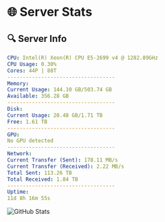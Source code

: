 # 🌐 Server Stats
## 🔍 Server Info
```yaml
CPU: Intel(R) Xeon(R) CPU E5-2699 v4 @ 1282.89GHz
CPU Usage: 0.30%
Cores: 44P | 88T
-----------------------------------
Memory:
Current Usage: 144.10 GB/503.74 GB
Available: 356.28 GB
-----------------------------------
Disk:
Current Usage: 20.48 GB/1.71 TB
Free: 1.61 TB
-----------------------------------
GPU:
No GPU detected
-----------------------------------
Network:
Current Transfer (Sent): 178.11 MB/s
Current Transfer (Received): 2.22 MB/s
Total Sent: 113.26 TB
Total Received: 1.84 TB
-----------------------------------
Uptime:
11d 8h 16m 55s
```
![GitHub Stats](https://img.shields.io/badge/Updated-2025-02-19_07:00:13-blue)